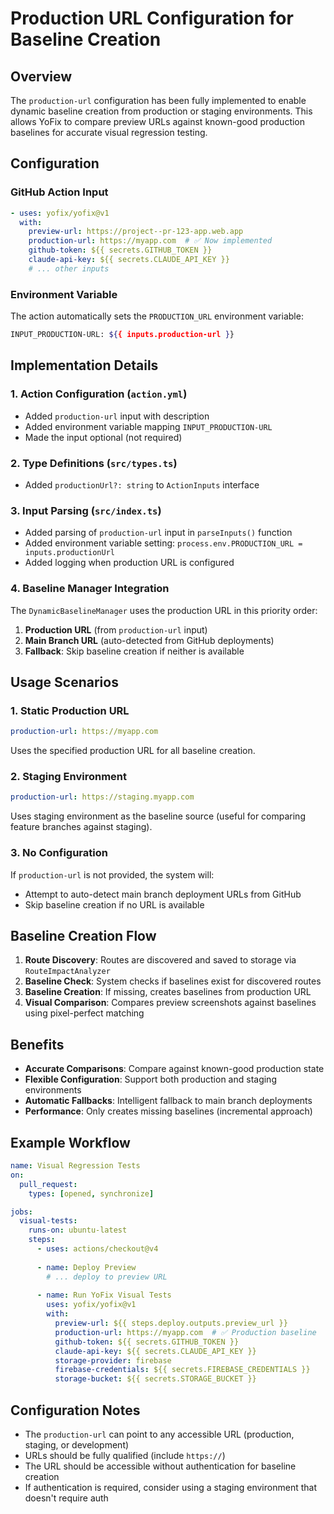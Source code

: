 # Production URL Configuration for Baseline Creation

## Overview

The `production-url` configuration has been fully implemented to enable dynamic baseline creation from production or staging environments. This allows YoFix to compare preview URLs against known-good production baselines for accurate visual regression testing.

## Configuration

### GitHub Action Input

```yaml
- uses: yofix/yofix@v1
  with:
    preview-url: https://project--pr-123-app.web.app
    production-url: https://myapp.com  # ✅ Now implemented
    github-token: ${{ secrets.GITHUB_TOKEN }}
    claude-api-key: ${{ secrets.CLAUDE_API_KEY }}
    # ... other inputs
```

### Environment Variable

The action automatically sets the `PRODUCTION_URL` environment variable:

```bash
INPUT_PRODUCTION-URL: ${{ inputs.production-url }}
```

## Implementation Details

### 1. Action Configuration (`action.yml`)

- Added `production-url` input with description
- Added environment variable mapping `INPUT_PRODUCTION-URL`
- Made the input optional (not required)

### 2. Type Definitions (`src/types.ts`)

- Added `productionUrl?: string` to `ActionInputs` interface

### 3. Input Parsing (`src/index.ts`)

- Added parsing of `production-url` input in `parseInputs()` function
- Added environment variable setting: `process.env.PRODUCTION_URL = inputs.productionUrl`
- Added logging when production URL is configured

### 4. Baseline Manager Integration

The `DynamicBaselineManager` uses the production URL in this priority order:

1. **Production URL** (from `production-url` input)
2. **Main Branch URL** (auto-detected from GitHub deployments)
3. **Fallback**: Skip baseline creation if neither is available

## Usage Scenarios

### 1. Static Production URL

```yaml
production-url: https://myapp.com
```

Uses the specified production URL for all baseline creation.

### 2. Staging Environment

```yaml
production-url: https://staging.myapp.com
```

Uses staging environment as the baseline source (useful for comparing feature branches against staging).

### 3. No Configuration

If `production-url` is not provided, the system will:
- Attempt to auto-detect main branch deployment URLs from GitHub
- Skip baseline creation if no URL is available

## Baseline Creation Flow

1. **Route Discovery**: Routes are discovered and saved to storage via `RouteImpactAnalyzer`
2. **Baseline Check**: System checks if baselines exist for discovered routes
3. **Baseline Creation**: If missing, creates baselines from production URL
4. **Visual Comparison**: Compares preview screenshots against baselines using pixel-perfect matching

## Benefits

- **Accurate Comparisons**: Compare against known-good production state
- **Flexible Configuration**: Support both production and staging environments
- **Automatic Fallbacks**: Intelligent fallback to main branch deployments
- **Performance**: Only creates missing baselines (incremental approach)

## Example Workflow

```yaml
name: Visual Regression Tests
on:
  pull_request:
    types: [opened, synchronize]

jobs:
  visual-tests:
    runs-on: ubuntu-latest
    steps:
      - uses: actions/checkout@v4
      
      - name: Deploy Preview
        # ... deploy to preview URL
        
      - name: Run YoFix Visual Tests
        uses: yofix/yofix@v1
        with:
          preview-url: ${{ steps.deploy.outputs.preview_url }}
          production-url: https://myapp.com  # ✅ Production baseline
          github-token: ${{ secrets.GITHUB_TOKEN }}
          claude-api-key: ${{ secrets.CLAUDE_API_KEY }}
          storage-provider: firebase
          firebase-credentials: ${{ secrets.FIREBASE_CREDENTIALS }}
          storage-bucket: ${{ secrets.STORAGE_BUCKET }}
```

## Configuration Notes

- The `production-url` can point to any accessible URL (production, staging, or development)
- URLs should be fully qualified (include `https://`)
- The URL should be accessible without authentication for baseline creation
- If authentication is required, consider using a staging environment that doesn't require auth